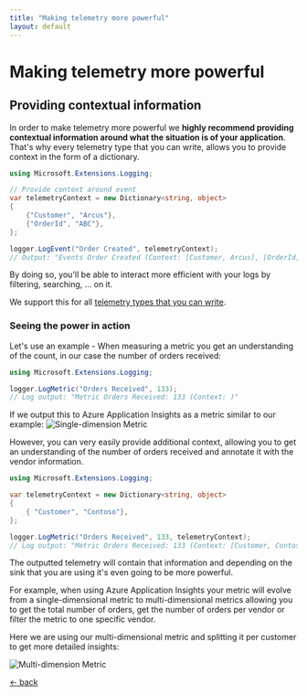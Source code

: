 ```yaml
---
title: "Making telemetry more powerful"
layout: default
---
```


# Making telemetry more powerful

## Providing contextual information

In order to make telemetry more powerful we **highly recommend providing contextual information around what the situation is of your application**. That's why every telemetry type that you can write, allows you to provide context in the form of a dictionary.

```csharp
using Microsoft.Extensions.Logging;

// Provide context around event
var telemetryContext = new Dictionary<string, object>
{
    {"Customer", "Arcus"},
    {"OrderId", "ABC"},
};

logger.LogEvent("Order Created", telemetryContext);
// Output: "Events Order Created (Context: [Customer, Arcus], [OrderId, ABC])"
```

By doing so, you'll be able to interact more efficient with your logs by filtering, searching, ... on it.

We support this for all [telemetry types that you can write](/features/writing-different-telemetry-types).

### Seeing the power in action

Let's use an example - When measuring a metric you get an understanding of the count, in our case the number of orders received:

```csharp
using Microsoft.Extensions.Logging;

logger.LogMetric("Orders Received", 133);
// Log output: "Metric Orders Received: 133 (Context: )"
```

If we output this to Azure Application Insights as a metric similar to our example:
![Single-dimension Metric](./../media/single-dimensional-metric.png)

However, you can very easily provide additional context, allowing you to get an understanding of the number of orders received and annotate it with the vendor information.

```csharp
using Microsoft.Extensions.Logging;

var telemetryContext = new Dictionary<string, object>
{
    { "Customer", "Contoso"},
};

logger.LogMetric("Orders Received", 133, telemetryContext);
// Log output: "Metric Orders Received: 133 (Context: [Customer, Contoso])"
```

The outputted telemetry will contain that information and depending on the sink that you are using it's even going to be more powerful.

For example, when using Azure Application Insights your metric will evolve from a single-dimensional metric to multi-dimensional metrics allowing you to get the total number of orders, get the number of orders per vendor or filter the metric to one specific vendor.

Here we are using our multi-dimensional metric and splitting it per customer to get more detailed insights:

![Multi-dimension Metric](./../media/multi-dimensional-metrics.png)

[&larr; back](/)
